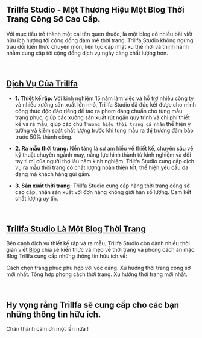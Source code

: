
## Trillfa Studio - Một Thương Hiệu Một Blog Thời Trang Công Sở Cao Cấp. 

Với mục tiêu trở thành một cái tên quen thuộc, là một blog có nhiều bài viết hữu ích hướng tới cộng đồng đam mê thời trang. Trillfa Studio không ngừng trau dồi kiến thức chuyên môn, liên tục cập nhật xu thế mới và thịnh hành nhằm cung câp tới cộng đồng dịch vụ ngày càng chất lượng hơn.

<br/>

## [Dịch Vụ Của Trillfa](https://trillfa.com/blog/tin-thoi-trang/index)

- <b>1. Thiết kế rập:</b> Với kinh nghiệm 15 năm làm việc và hỗ trợ nhiều công ty và nhiều xưởng sản xuất lớn nhỏ, Trillfa Studio đã đúc kết được cho mình công thức độc đáo riêng để tạo ra phom dáng chuẩn cho từng mẫu trang phục, giúp các xưởng sản xuất rút ngắn quy trình và chi phí thiết kế và ra mẫu, giúp các chủ `Thương hiệu thời trang cá nhân` thể hiện ý tưởng và kiểm soát chất lượng trước khi tung mẫu ra thị trường đảm bảo trước 50% thành công.

- <b>2. Ra mẫu thời trang:</b> Nền tảng là sự am hiểu về thiết kế, chuyên sâu về kỹ thuật chuyên ngành may, năng lực hình thành từ kinh nghiệm và đôi tay tỉ mỉ của người thợ lâu năm kinh nghiệm. Trillfa Studio cung cấp dịch vụ ra mẫu thời trang có chất lượng hoàn thiện tốt, thể hiện yêu cầu đa dạng mà khách hàng gửi gắm.

- <b>3. Sản xuất thời trang:</b> Trillfa Studio cung cấp hàng thời trang công sở cao cấp, nhận sản xuất với đơn hàng không giới hạn số lượng. Cam kết chất lượng uy tín. 

<br/>

## [Trillfa Studio Là Một Blog Thời Trang](https://trillfa.com/blog/index)

Bên cạnh dịch vụ thiết kế rập và ra mẫu, Trillfa Studio còn dành nhiều thời gian viết [Blog](https://trillfa.com/blog) chia sẻ kiến thức và mẹo về thời trang và phong cách ăn mặc. Blog Trillfa cung cấp những thông tin hữu ích về:

Cách chọn trang phục phù hợp với vóc dáng.
Xu hướng thời trang công sở mới nhất.
Tổng hợp phong cách thời trang.
Xu hướng thời trang mới nhất.

<br/>

## Hy vọng rằng Trillfa sẽ cung cấp cho các bạn những thông tin hữu ích.

Chân thành cảm ơn một lần nữa !

